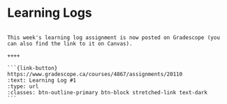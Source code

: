 # Learning Logs

````{panels}

This week's learning log assignment is now posted on Gradescope (you can also find the link to it on Canvas).

++++ 

```{link-button} https://www.gradescope.ca/courses/4867/assignments/20110
:text: Learning Log #1
:type: url
:classes: btn-outline-primary btn-block stretched-link text-dark
```
````

